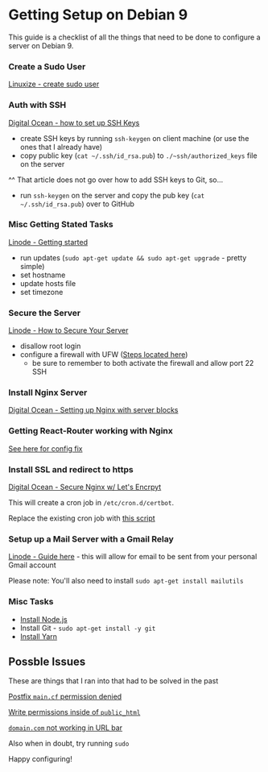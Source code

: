 # Getting Setup on Debian 9

This guide is a checklist of all the things that need to be done to configure a server
on Debian 9.

### Create a Sudo User

[Linuxize - create sudo user](https://linuxize.com/post/how-to-create-a-sudo-user-on-debian/)

### Auth with SSH

[Digital Ocean - how to set up SSH Keys](https://www.digitalocean.com/community/tutorials/how-to-set-up-ssh-keys-on-debian-9)
* create SSH keys by running `ssh-keygen` on client machine (or use the ones that I already have)
* copy public key (`cat ~/.ssh/id_rsa.pub`) to `./~ssh/authorized_keys` file on the server

^^ That article does not go over how to add SSH keys to Git, so...
* run `ssh-keygen` on the server and copy the pub key (`cat ~/.ssh/id_rsa.pub`) over to GitHub

### Misc Getting Stated Tasks

[Linode - Getting started](https://www.linode.com/docs/getting-started/)

* run updates (`sudo apt-get update && sudo apt-get upgrade` - pretty simple)
* set hostname
* update hosts file
* set timezone

### Secure the Server

[Linode - How to Secure Your Server](https://www.linode.com/docs/security/securing-your-server/)

* disallow root login
* configure a firewall with UFW ([Steps located here](https://www.linode.com/docs/security/firewalls/configure-firewall-with-ufw/))
  * be sure to remember to both activate the firewall and allow port 22 SSH

### Install Nginx Server

[Digital Ocean - Setting up Nginx with server blocks](https://www.digitalocean.com/community/tutorials/how-to-install-nginx-on-debian-9)

### Getting React-Router working with Nginx

[See here for config fix](https://stackoverflow.com/questions/47025983/getting-404-with-react-router-app-with-nginx)

### Install SSL and redirect to https

[Digital Ocean - Secure Nginx w/ Let's Encrpyt](https://www.digitalocean.com/community/tutorials/how-to-secure-nginx-with-let-s-encrypt-on-debian-9)

This will create a cron job in `/etc/cron.d/certbot`.

Replace the existing cron job with [this script](scripts/crontab)

### Setup up a Mail Server with a Gmail Relay

[Linode - Guide here](https://www.linode.com/docs/email/postfix/configure-postfix-to-send-mail-using-gmail-and-google-apps-on-debian-or-ubuntu/) - 
this will allow for email to be sent from your personal Gmail account

Please note: You'll also need to install `sudo apt-get install mailutils`

### Misc Tasks
* [Install Node.js](https://github.com/nodesource/distributions/blob/master/README.md)
* Install Git - `sudo apt-get install -y git`
* [Install Yarn](https://yarnpkg.com/lang/en/docs/install/#debian-stable)


## Possble Issues

These are things that I ran into that had to be solved in the past

[Postfix `main.cf` permission denied](https://serverfault.com/questions/503642/postfix-main-cf-permission-denied)

[Write permissions inside of `public_html`](https://blog.lysender.com/2015/07/centos-7-selinux-php-apache-cannot-writeaccess-file-no-matter-what/)

[`domain.com` not working in URL bar](https://www.linode.com/community/questions/16962/apache-virtual-hosts-non-www-not-working)

Also when in doubt, try running `sudo`

Happy configuring!